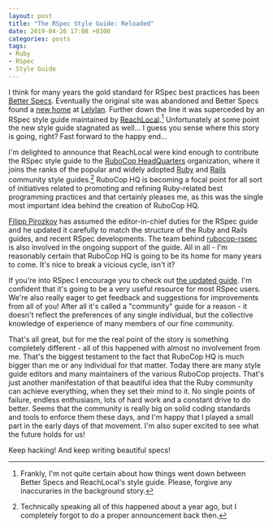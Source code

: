 ```yaml
---
layout: post
title: "The RSpec Style Guide: Reloaded"
date: 2019-04-26 17:08 +0300
categories: posts
tags:
- Ruby
- RSpec
- Style Guide
---
```


I think for many years the gold standard for RSpec best practices has
been [Better Specs](http://www.betterspecs.org/). Eventually the
original site was abandoned and Better Specs found a [new
home](https://lelylan.github.io/betterspecs/) at
[Lelylan](https://github.com/lelylan). Further down the line it was
superceded by an RSpec style guide maintained by
[ReachLocal](https://github.com/reachlocal).[^1] Unfortunately at some
point the new style guide stagnated as well... I guess you sense where
this story is going, right? Fast forward to the happy end...

I'm delighted to announce that ReachLocal were kind enough to contribute the
RSpec style guide to the [RuboCop
HeadQuarters](https://github.com/rubocop-hq) organization, where it
joins the ranks of the popular and widely adopted
[Ruby](https://github.com/rubocop-hq/ruby-style-guide) and
[Rails](https://github.com/rubocop-hq/rails-style-guide) community
style guides.[^2] RuboCop HQ is becoming a focal point for all sort of
initiatives related to promoting and refining Ruby-related best
programming practices and that certainly pleases me, as this was the
single most important idea behind the creation of RuboCop HQ.

[Filipp Pirozkov](https://github.com/pirj) has assumed the
editor-in-chief duties for the RSpec guide and he updated it carefully
to match the structure of the Ruby and Rails guides, and recent RSpec
developments. The team behind
[rubocop-rspec](https://github.com/rubocop-hq/rubocop-rspec) is also
involved in the ongoing support of the guide. All in all - I'm
reasonably certain that RuboCop HQ is going to be its home for many
years to come. It's nice to break a vicious cycle, isn't it?

If you're into RSpec I encourage you to check out [the updated
guide](https://github.com/rubocop-hq/rspec-style-guide). I'm confident
that it's going to be a very useful resource for most RSpec
users. We're also really eager to get feedback and suggestions for
improvements from all of you! After all it's called a "community"
guide for a reason - it doesn't reflect the preferences of any single
individual, but the collective knowledge of experience of many members
of our fine community.

That's all great, but for me the real point of the story is something
completely different - all of this happened with almost no involvement
from me. That's the biggest testament to the fact that RuboCop HQ is
much bigger than me or any individual for that matter. Today there are
many style guide editors and many maintainers of the various RuboCop
projects. That's just another manifestation of that beautiful idea
that the Ruby community can achieve everything, when they set their
mind to it. No single points of failure, endless enthusiasm, lots of
hard work and a constant drive to do better. Seems that the community is
really big on solid coding standards and tools to enforce them these days, and
I'm happy that I played a small part in the early days of that
movement. I'm also super excited to see what the future holds for us!

Keep hacking! And keep writing beautiful specs!

[^1]: Frankly, I'm not quite certain about how things went down
    between Better Specs and ReachLocal's style guide. Please, forgive
    any inaccuraries in the background story.
[^2]: Technically speaking all of this happened about a year ago, but I completely
    forgot to do a proper announcement back then.
